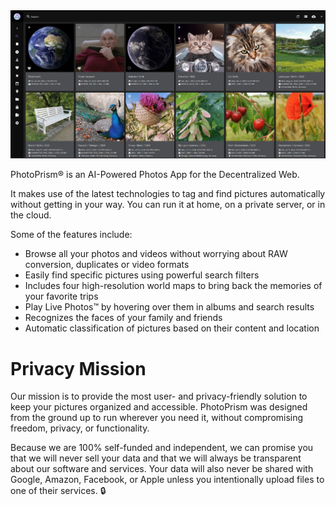 
<img src="screenshot.png"/>

PhotoPrism® is an AI-Powered Photos App for the Decentralized Web.

It makes use of the latest technologies to tag and find pictures automatically without getting in your way. You can run it at home, on a private server, or in the cloud. 

Some of the features include:
- Browse all your photos and videos without worrying about RAW conversion, duplicates or video formats
- Easily find specific pictures using powerful search filters
- Includes four high-resolution world maps to bring back the memories of your favorite trips
- Play Live Photos™ by hovering over them in albums and search results
- Recognizes the faces of your family and friends
- Automatic classification of pictures based on their content and location

# Privacy Mission

Our mission is to provide the most user- and privacy-friendly solution to keep your pictures organized and accessible. PhotoPrism was designed from the ground up to run wherever you need it, without compromising freedom, privacy, or functionality.

Because we are 100% self-funded and independent, we can promise you that we will never sell your data and that we will always be transparent about our software and services. Your data will also never be shared with Google, Amazon, Facebook, or Apple unless you intentionally upload files to one of their services. 🔒
